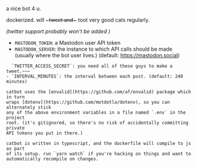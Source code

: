 a nice bot 4 u.

dockerized. will ~~~tweet and~~~ toot very good cats regularly.

_(twitter support probably won't be added )_


- `MASTODON_TOKEN`: a Mastodon user API token
- `MASTODON_SERVER`: the instance to which API calls should be made (usually
  where the bot user lives.) (default: https://mastodon.social)
~~~- `TWITTER_CONSUMER_KEY`, `TWITTER_CONSUMER_SECRET`, `TWITTER_ACCESS_KEY`, and
  `TWITTER_ACCESS_SECRET`: you need all of these guys to make a tweet.~~~
- `INTERVAL_MINUTES`: the interval between each post. (default: 240 minutes)

catbot uses the [envalid](https://github.com/af/envalid) package which in turn
wraps [dotenv](https://github.com/motdotla/dotenv), so you can alternately stick
any of the above environment variables in a file named `.env` in the project
root. (it's gitignored, so there's no risk of accidentally committing private
API tokens you put in there.)

catbot is written in typescript, and the dockerfile will compile to js as part
of its setup. run `yarn watch` if you're hacking on things and want to
automatically recompile on changes.
